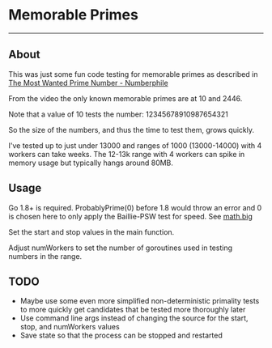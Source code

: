 # Memorable Primes

---

## About

This was just some fun code testing for memorable primes as described in [The Most Wanted Prime Number - Numberphile](https://www.youtube.com/watch?v=vKlVNFOHJ9I)

From the video the only known memorable primes are at 10 and 2446.

Note that a value of 10 tests the number: 12345678910987654321

So the size of the numbers, and thus the time to test them, grows quickly.

I've tested up to just under 13000 and ranges of 1000 (13000-14000) with 4 workers can take weeks. The 12-13k range with 4 workers can spike in memory usage but typically hangs around 80MB.

## Usage

Go 1.8+ is required. ProbablyPrime(0) before 1.8 would throw an error and 0 is chosen here to only apply the Baillie-PSW test for speed. See [math.big](https://pkg.go.dev/math/big#Int.ProbablyPrime)

Set the start and stop values in the main function.

Adjust numWorkers to set the number of goroutines used in testing numbers in the range.

## TODO

- Maybe use some even more simplified non-deterministic primality tests to more quickly get candidates that be tested more thoroughly later
- Use command line args instead of changing the source for the start, stop, and numWorkers values
- Save state so that the process can be stopped and restarted
